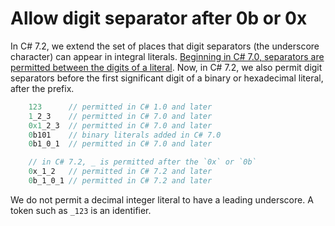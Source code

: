 # Allow digit separator after 0b or 0x

In C# 7.2, we extend the set of places that digit separators (the underscore character) can appear in integral literals. [Beginning in C# 7.0, separators are permitted between the digits of a literal](../csharp-7.0/digit-separators.md). Now, in C# 7.2, we also permit digit separators before the first significant digit of a binary or hexadecimal literal, after the prefix.

```csharp
    123      // permitted in C# 1.0 and later
    1_2_3    // permitted in C# 7.0 and later
    0x1_2_3  // permitted in C# 7.0 and later
    0b101    // binary literals added in C# 7.0
    0b1_0_1  // permitted in C# 7.0 and later

    // in C# 7.2, _ is permitted after the `0x` or `0b`
    0x_1_2   // permitted in C# 7.2 and later
    0b_1_0_1 // permitted in C# 7.2 and later
```

We do not permit a decimal integer literal to have a leading underscore. A token such as `_123` is an identifier.
